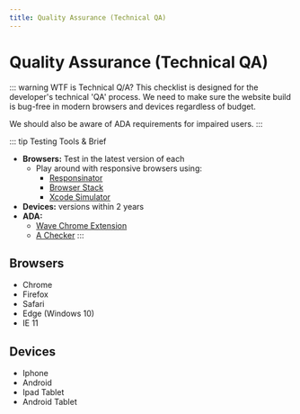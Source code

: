 ```yaml
---
title: Quality Assurance (Technical QA)
---
```

# Quality Assurance (Technical QA)

::: warning WTF is Technical Q/A?
This checklist is designed for the developer's technical 'QA' process.  We need to make sure the website build is bug-free in modern browsers and devices regardless of budget.

We should also be aware of ADA requirements for impaired users.
:::

::: tip Testing Tools & Brief
- **Browsers:** Test in the latest version of each 
    - Play around with responsive browsers using: 
        - [Responsinator](https://www.responsinator.com/)
        - [Browser Stack](https://browserstack.com)
        - [Xcode Simulator](https://developer.apple.com/library/archive/documentation/IDEs/Conceptual/iOS_Simulator_Guide/GettingStartedwithiOSSimulator/GettingStartedwithiOSSimulator.html)
- **Devices:** versions within 2 years
- **ADA:** 
    + [Wave Chrome Extension](https://chrome.google.com/webstore/detail/wave-evaluation-tool/jbbplnpkjmmeebjpijfedlgcdilocofh)
    + [A Checker](https://achecker.ca/checker/index.php)
:::

## Browsers
- Chrome
- Firefox
- Safari
- Edge (Windows 10)
- IE 11

## Devices
- Iphone
- Android
- Ipad Tablet
- Android Tablet